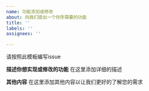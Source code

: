 ```yaml
---
name: 功能添加或修改
about: 向我们提出一个你所需要的功能
title: ''
labels: ''
assignees: ''

---
```


请按照此模板编写issue

**描述你想实现或修改的功能**
在这里添加详细的描述

**其他内容**
在这里添加其他内容以让我们更好的了解您的需求
